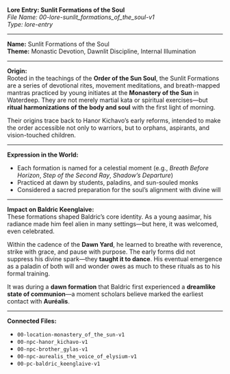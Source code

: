 **Lore Entry: Sunlit Formations of the Soul**  
*File Name: 00-lore-sunlit_formations_of_the_soul-v1*  
*Type: lore-entry*

---

**Name:** Sunlit Formations of the Soul  
**Theme:** Monastic Devotion, Dawnlit Discipline, Internal Illumination

---

**Origin:**  
Rooted in the teachings of the **Order of the Sun Soul**, the Sunlit Formations are a series of devotional rites, movement meditations, and breath-mapped mantras practiced by young initiates at the **Monastery of the Sun** in Waterdeep. They are not merely martial kata or spiritual exercises—but **ritual harmonizations of the body and soul** with the first light of morning.

Their origins trace back to Hanor Kichavo’s early reforms, intended to make the order accessible not only to warriors, but to orphans, aspirants, and vision-touched children.

---

**Expression in the World:**  
- Each formation is named for a celestial moment (e.g., *Breath Before Horizon*, *Step of the Second Ray*, *Shadow’s Departure*)  
- Practiced at dawn by students, paladins, and sun-souled monks  
- Considered a sacred preparation for the soul’s alignment with divine will

---

**Impact on Baldric Keenglaive:**  
These formations shaped Baldric’s core identity. As a young aasimar, his radiance made him feel alien in many settings—but here, it was welcomed, even celebrated.

Within the cadence of the **Dawn Yard**, he learned to breathe with reverence, strike with grace, and pause with purpose. The early forms did not suppress his divine spark—they **taught it to dance**. His eventual emergence as a paladin of both will and wonder owes as much to these rituals as to his formal training.

It was during a **dawn formation** that Baldric first experienced a **dreamlike state of communion**—a moment scholars believe marked the earliest contact with **Auréalis**.

---

**Connected Files:**  
- `00-location-monastery_of_the_sun-v1`  
- `00-npc-hanor_kichavo-v1`  
- `00-npc-brother_gylas-v1`  
- `00-npc-aurealis_the_voice_of_elysium-v1`  
- `00-pc-baldric_keenglaive-v1`
